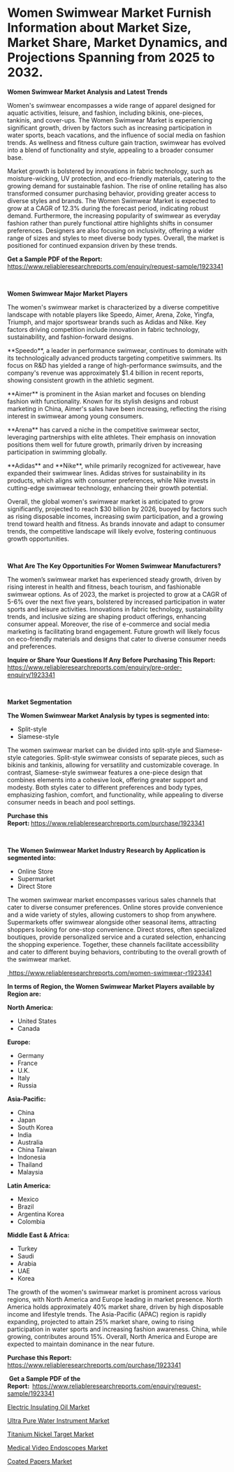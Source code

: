 <p><h1>Women Swimwear Market Furnish Information about Market Size, Market Share, Market Dynamics, and Projections Spanning from 2025 to 2032.</h1></p><p><strong>Women Swimwear Market Analysis and Latest Trends</strong></p>
<p><p>Women's swimwear encompasses a wide range of apparel designed for aquatic activities, leisure, and fashion, including bikinis, one-pieces, tankinis, and cover-ups. The Women Swimwear Market is experiencing significant growth, driven by factors such as increasing participation in water sports, beach vacations, and the influence of social media on fashion trends. As wellness and fitness culture gain traction, swimwear has evolved into a blend of functionality and style, appealing to a broader consumer base.</p><p>Market growth is bolstered by innovations in fabric technology, such as moisture-wicking, UV protection, and eco-friendly materials, catering to the growing demand for sustainable fashion. The rise of online retailing has also transformed consumer purchasing behavior, providing greater access to diverse styles and brands. The Women Swimwear Market is expected to grow at a CAGR of 12.3% during the forecast period, indicating robust demand. Furthermore, the increasing popularity of swimwear as everyday fashion rather than purely functional attire highlights shifts in consumer preferences. Designers are also focusing on inclusivity, offering a wider range of sizes and styles to meet diverse body types. Overall, the market is positioned for continued expansion driven by these trends.</p></p>
<p><strong>Get a Sample PDF of the Report:&nbsp;</strong> <a href="https://www.reliableresearchreports.com/enquiry/request-sample/1923341?utm_campaign=33&utm_medium=2&utm_source=Github&utm_content=ia&utm_term=14012025&utm_id=women-swimwear">https://www.reliableresearchreports.com/enquiry/request-sample/1923341</a></p>
<p>&nbsp;</p>
<p><strong>Women Swimwear Major Market Players</strong></p>
<p><p>The women's swimwear market is characterized by a diverse competitive landscape with notable players like Speedo, Aimer, Arena, Zoke, Yingfa, Triumph, and major sportswear brands such as Adidas and Nike. Key factors driving competition include innovation in fabric technology, sustainability, and fashion-forward designs.</p><p>**Speedo**, a leader in performance swimwear, continues to dominate with its technologically advanced products targeting competitive swimmers. Its focus on R&D has yielded a range of high-performance swimsuits, and the company's revenue was approximately $1.4 billion in recent reports, showing consistent growth in the athletic segment.</p><p>**Aimer** is prominent in the Asian market and focuses on blending fashion with functionality. Known for its stylish designs and robust marketing in China, Aimer's sales have been increasing, reflecting the rising interest in swimwear among young consumers.</p><p>**Arena** has carved a niche in the competitive swimwear sector, leveraging partnerships with elite athletes. Their emphasis on innovation positions them well for future growth, primarily driven by increasing participation in swimming globally.</p><p>**Adidas** and **Nike**, while primarily recognized for activewear, have expanded their swimwear lines. Adidas strives for sustainability in its products, which aligns with consumer preferences, while Nike invests in cutting-edge swimwear technology, enhancing their growth potential.</p><p>Overall, the global women's swimwear market is anticipated to grow significantly, projected to reach $30 billion by 2026, buoyed by factors such as rising disposable incomes, increasing swim participation, and a growing trend toward health and fitness. As brands innovate and adapt to consumer trends, the competitive landscape will likely evolve, fostering continuous growth opportunities.</p></p>
<p>&nbsp;</p>
<p><strong>What Are The Key Opportunities For Women Swimwear Manufacturers?</strong></p>
<p><p>The women’s swimwear market has experienced steady growth, driven by rising interest in health and fitness, beach tourism, and fashionable swimwear options. As of 2023, the market is projected to grow at a CAGR of 5-6% over the next five years, bolstered by increased participation in water sports and leisure activities. Innovations in fabric technology, sustainability trends, and inclusive sizing are shaping product offerings, enhancing consumer appeal. Moreover, the rise of e-commerce and social media marketing is facilitating brand engagement. Future growth will likely focus on eco-friendly materials and designs that cater to diverse consumer needs and preferences.</p></p>
<p><strong>Inquire or Share Your Questions If Any Before Purchasing This Report:</strong> <a href="https://www.reliableresearchreports.com/enquiry/pre-order-enquiry/1923341?utm_campaign=33&utm_medium=2&utm_source=Github&utm_content=ia&utm_term=14012025&utm_id=women-swimwear">https://www.reliableresearchreports.com/enquiry/pre-order-enquiry/1923341</a></p>
<p>&nbsp;</p>
<p><strong>Market Segmentation</strong></p>
<p><strong>The Women Swimwear Market Analysis by types is segmented into:</strong></p>
<p><ul><li>Split-style</li><li>Siamese-style</li></ul></p>
<p><p>The women swimwear market can be divided into split-style and Siamese-style categories. Split-style swimwear consists of separate pieces, such as bikinis and tankinis, allowing for versatility and customizable coverage. In contrast, Siamese-style swimwear features a one-piece design that combines elements into a cohesive look, offering greater support and modesty. Both styles cater to different preferences and body types, emphasizing fashion, comfort, and functionality, while appealing to diverse consumer needs in beach and pool settings.</p></p>
<p><strong>Purchase this Report:&nbsp;</strong><a href="https://www.reliableresearchreports.com/purchase/1923341?utm_campaign=33&utm_medium=2&utm_source=Github&utm_content=ia&utm_term=14012025&utm_id=women-swimwear">https://www.reliableresearchreports.com/purchase/1923341</a></p>
<p>&nbsp;</p>
<p><strong>The Women Swimwear Market Industry Research by Application is segmented into:</strong></p>
<p><ul><li>Online Store</li><li>Supermarket</li><li>Direct Store</li></ul></p>
<p><p>The women swimwear market encompasses various sales channels that cater to diverse consumer preferences. Online stores provide convenience and a wide variety of styles, allowing customers to shop from anywhere. Supermarkets offer swimwear alongside other seasonal items, attracting shoppers looking for one-stop convenience. Direct stores, often specialized boutiques, provide personalized service and a curated selection, enhancing the shopping experience. Together, these channels facilitate accessibility and cater to different buying behaviors, contributing to the overall growth of the swimwear market.</p></p>
<p><a href="https://www.reliableresearchreports.com/women-swimwear-r1923341?utm_campaign=33&utm_medium=2&utm_source=Github&utm_content=ia&utm_term=14012025&utm_id=women-swimwear">&nbsp;https://www.reliableresearchreports.com/women-swimwear-r1923341</a></p>
<p><strong>In terms of Region, the Women Swimwear Market Players available by Region are:</strong></p>
<p>
    <p> <strong> North America: </strong>
        <ul>
            <li>United States</li>
            <li>Canada</li>
        </ul>
        </p> 
    <p> <strong> Europe: </strong>
        <ul>
            <li>Germany</li>
            <li>France</li>
            <li>U.K.</li>
            <li>Italy</li>
            <li>Russia</li>
        </ul>
        </p> 
    <p> <strong> Asia-Pacific: </strong>
        <ul>
            <li>China</li>
            <li>Japan</li>
            <li>South Korea</li>
            <li>India</li>
            <li>Australia</li>
            <li>China Taiwan</li>
            <li>Indonesia</li>
            <li>Thailand</li>
            <li>Malaysia</li>
        </ul>
        </p> 
    <p> <strong> Latin America: </strong>
        <ul>
            <li>Mexico</li>
            <li>Brazil</li>
            <li>Argentina Korea</li>
            <li>Colombia</li>
        </ul>
        </p> 
    <p> <strong> Middle East & Africa: </strong>
        <ul>
            <li>Turkey</li>
            <li>Saudi</li>
            <li>Arabia</li>
            <li>UAE</li>
            <li>Korea</li>
        </ul>
    </p>
    </p>
<p><p>The growth of the women's swimwear market is prominent across various regions, with North America and Europe leading in market presence. North America holds approximately 40% market share, driven by high disposable income and lifestyle trends. The Asia-Pacific (APAC) region is rapidly expanding, projected to attain 25% market share, owing to rising participation in water sports and increasing fashion awareness. China, while growing, contributes around 15%. Overall, North America and Europe are expected to maintain dominance in the near future.</p></p>
<p><strong>Purchase this Report: </strong><a href="https://www.reliableresearchreports.com/purchase/1923341?utm_campaign=33&utm_medium=2&utm_source=Github&utm_content=ia&utm_term=14012025&utm_id=women-swimwear">https://www.reliableresearchreports.com/purchase/1923341</a></p>
<p>&nbsp;<strong>Get a Sample PDF of the Report:&nbsp;&nbsp;</strong><a href="https://www.reliableresearchreports.com/enquiry/request-sample/1923341?utm_campaign=33&utm_medium=2&utm_source=Github&utm_content=ia&utm_term=14012025&utm_id=women-swimwear">https://www.reliableresearchreports.com/enquiry/request-sample/1923341</a></p>
<p><strong></strong></p>
<p><p><a href="https://github.com/nathaliehurles7142/Market-Research-Report-List-1/blob/main/electric-insulating-oil-market.md?utm_campaign=33&utm_medium=2&utm_source=Github&utm_content=ia&utm_term=14012025&utm_id=women-swimwear">Electric Insulating Oil Market</a></p><p><a href="https://github.com/chongseney974/Market-Research-Report-List-1/blob/main/ultra-pure-water-instrument-market.md?utm_campaign=33&utm_medium=2&utm_source=Github&utm_content=ia&utm_term=14012025&utm_id=women-swimwear">Ultra Pure Water Instrument Market</a></p><p><a href="https://github.com/rosalinebhakta48/Market-Research-Report-List-1/blob/main/titanium-nickel-target-market.md?utm_campaign=33&utm_medium=2&utm_source=Github&utm_content=ia&utm_term=14012025&utm_id=women-swimwear">Titanium Nickel Target Market</a></p><p><a href="https://github.com/darenph8er/Market-Research-Report-List-1/blob/main/medical-video-endoscopes-market.md?utm_campaign=33&utm_medium=2&utm_source=Github&utm_content=ia&utm_term=14012025&utm_id=women-swimwear">Medical Video Endoscopes Market</a></p><p><a href="https://github.com/yoshih12/Market-Research-Report-List-4/blob/main/coated-papers-market.md?utm_campaign=33&utm_medium=2&utm_source=Github&utm_content=ia&utm_term=14012025&utm_id=women-swimwear">Coated Papers Market</a></p></p>